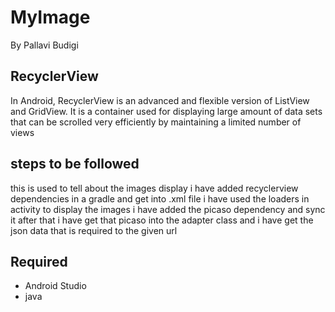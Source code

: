 # MyImage
By Pallavi Budigi
## RecyclerView
In Android, RecyclerView is an advanced and flexible version of ListView and GridView. It is a container used for displaying large amount of data sets that can be scrolled very efficiently by maintaining a limited number of views
## steps to be followed
this is used to tell about the images display
i have added recyclerview dependencies in a gradle 
and get into .xml file
i have used the loaders in activity
to display the images i have added the 
picaso dependency and sync it
after that i have get that picaso into 
the adapter class
and i have get the json data that is required to
the given url
## Required
 * Android Studio
 * java

 
